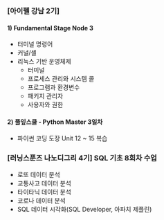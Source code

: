 ### [아이펠 강남 2기]
#### 1) Fundamental Stage Node 3
- 터미널 명령어
- 커널/셸
- 리눅스 기반 운영체제
  * 터미널
  * 프로세스 관리와 시스템 콜
  * 프로그램과 환경변수
  * 패키지 관리자
  * 사용자와 권한
#### 2) 풀잎스쿨 - Python Master 3일차
- 파이썬 코딩 도장 Unit 12 ~ 15 복습

### [러닝스푼즈 나노디그리 4기] SQL 기초 8회차 수업
- 로또 데이터 분석
- 교통사고 데이터 분석
- 타이타닉 데이터 분석
- 코로나 데이터 분석
- SQL 데이터 시각화(SQL Developer, 아파치 제플린)
